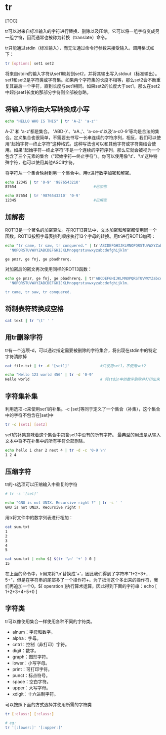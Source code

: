 # tr

[TOC]

tr可以对来自标准输入的字符进行替换、删除以及压缩。它可以将一组字符变成另一组字符，因而通常也被称为转换（translate）命令。

tr只能通过stdin（标准输入），而无法通过命令行参数来接受输入。调用格式如下：

```bash
tr [options] set1 set2
```

将来自stdin的输入字符从set1映射到set2，并将其输出写入stdout（标准输出）。set1和set2是字符类或字符集。如果两个字符集的长度不相等，那么set2会不断重复其最后一个字符，直到长度与set1相同。如果set2的长度大于set1，那么在set2中超出set1长度的那部分字符则全部被忽略。

## 将输入字符由大写转换成小写

```bash
echo "HELLO WHO IS THIS" | tr 'A-Z' 'a-z''
```

A-Z' 和 'a-z'都是集合。
'ABD-}'、'aA.,'、'a-ce-x'以及'a-c0-9'等均是合法的集合。定义集合也很简单，不需要去书写一长串连续的字符序列，相反，我们可以使用“起始字符―终止字符”这种格式。这种写法也可以和其他字符或字符类结合使用。如果“起始字符―终止字符”不是一个连续的字符序列，那么它就会被视为一个包含了三个元素的集合（“起始字符―终止字符”）。你可以使用像'\t'、'\n'这种特殊字符，也可以使用其他ASCII字符。

将字符从一个集合映射到另一个集合中。用tr进行数字加密和解密。

```bash
echo 12345 | tr '0-9' '9876543210'
87654                                   #已加密

echo 87654 | tr '9876543210' '0-9'
12345                                   #已解密
```

## 加解密

ROT13是一个著名的加密算法。在ROT13算法中，文本加密和解密都使用同一个函数。ROT13按照字母表排列顺序执行13个字母的转换。用tr进行ROT13加密：

```bash
echo "tr came, tr saw, tr conquered." | tr'ABCDEFGHIJKLMNOPQRSTUVWXYZabcdefghijklmnopqrstuvwxyz'
  'NOPQRSTUVWXYZABCDEFGHIJKLMnopqrstuvwxyzabcdefghijklm'

ge pnzr, ge fnj, ge pbadhrerq.
```
对加密后的密文再次使用同样的ROT13函数： 

```bash
echo ge pnzr, ge fnj, ge pbadhrerq. | tr'ABCDEFGHIJKLMNOPQRSTUVWXYZabcdefghijklmnopqrstuvwxyz'
  'NOPQRSTUVWXYZABCDEFGHIJKLMnopqrstuvwxyzabcdefghijklm.

tr came, tr saw, tr conquered.
```

## 将制表符转换成空格

```bash
cat text | tr '\t' ' '
```

## 用tr删除字符

tr有一个选项-d，可以通过指定需要被删除的字符集合，将出现在stdin中的特定字符清除掉

```bash
cat file.txt | tr -d '[set1]'              #只使用set1，不使用set2

echo "Hello 123 world 456" | tr -d '0-9'
Hello world                                # 将stdin中的数字删除并打印出来
```

## 字符集补集

利用选项-c来使用set1的补集。-c [set]等同于定义了一个集合（补集），这个集合中的字符不包含在[set]中

```bash
tr -c [set1] [set2]
```

set1的补集意味着这个集合中包含set1中没有的所有字符。
最典型的用法是从输入文本中将不在补集中的所有字符全部删除。

```bash
echo hello 1 char 2 next 4 | tr -d -c '0-9 \n'
1 2 4
```

## 压缩字符

tr的-s选项可以压缩输入中重复的字符

```bash
# tr -s '[set]'

echo "GNU is not UNIX. Recursive right ?" | tr -s ' '
GNU is not UNIX. Recursive right ?
```

用tr将文件中的数字列表进行相加：

```bash
cat sum.txt
1
2
3
4
5

cat sum.txt | echo $[ $(tr '\n' '+' ) 0 ]
15
```

在上面的命令中，tr用来将'\n'替换成'+'，因此我们得到了字符串"1+2+3+…5+"，但是在字符串的尾部多了一个操作符+。为了抵消这个多出来的操作符，我们再追加一个0。$[ operation ]执行算术运算，因此得到下面的字符串：echo  [ 1+2+3+4+5+0 ]

## 字符类

tr可以像使用集合一样使用各种不同的字符类。

* alnum：字母和数字。
* alpha：字母。
* cntrl：控制（非打印）字符。
* digit：数字。
* graph：图形字符。
* lower：小写字母。
* print：可打印字符。
* punct：标点符号。
* space：空白字符。
* upper：大写字母。
* xdigit：十六进制字符。

可以按照下面的方式选择并使用所需的字符类

```bash
tr [:class:] [:class:]

# eg:
tr '[:lower:]' '[:upper:]'
```

